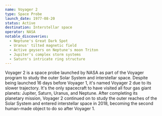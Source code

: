```yaml
---
name: Voyager 2
type: Space Probe
launch_date: 1977-08-20
status: Active
destination: Interstellar space
operator: NASA
notable_discoveries:
  - Neptune's Great Dark Spot
  - Uranus' tilted magnetic field
  - Active geysers on Neptune's moon Triton
  - Jupiter's complex storm systems
  - Saturn's intricate ring structure
---
```


Voyager 2 is a space probe launched by NASA as part of the Voyager program to study the outer Solar System and interstellar space. Despite being launched 16 days before Voyager 1, it's named Voyager 2 due to its slower trajectory. It's the only spacecraft to have visited all four gas giant planets: Jupiter, Saturn, Uranus, and Neptune. After completing its planetary mission, Voyager 2 continued on to study the outer reaches of the Solar System and entered interstellar space in 2018, becoming the second human-made object to do so after Voyager 1.
